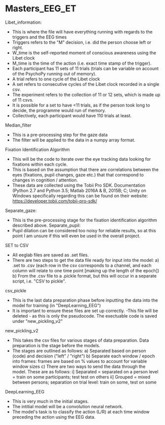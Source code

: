 # Masters_EEG_ET

Libet_information: 
- This is where the file will have everything running with regards to the triggers and the EEG times
- Triggers refers to the "M" decision, i.e. did the person choose left or right.
- W_time is the self-reported moment of conscious awareness using the Libet clock 
- M_time is the time of the action (i.e. exact time stamp of the trigger).
- Each participant has 11 sets of 11 trials (trials can be variable on account of the PsychoPy running out of memory).
- A trial refers to one cycle of the Libet clock
- A set refers to consecutive cycles of the Libet clock recorded in a single csv. 
- The experiment refers to the collection of 11 or 12 sets, which is made up of 11 csvs.
- It is possible for a set to have <11 trials, as if the person took long to decide, the programme would run of memory.
- Collectively, each participant would have 110 trials at least. 

Median_filter
- This is a pre-processing step for the gaze data
- The filter will be applied to the data in a numpy array format. 

Fixation Identification Algorithm 
- This will be the code to iterate over the eye tracking data looking for fixations within each cycle.
- This is based on the assumption that there are correlations between the eyes (fixations, pupil changes, gaze etc.) that 
  that correspond to changes in cognition / attention.
- These data are collected using the Tobii Pro SDK. Documentation (Python 2.7 and Python  3.5; Matlab 2016A & B, 2015B; C; 
  Unity on Windows specifically regarding this can be found on their website: https://developer.tobii.com/tobii-pro-sdk/


Separate_gaze:
- This is the pre-processing stage for the fixation identification algorithm described above. 
Separate_pupil:
- Pupil dilation can be considered too noisy for reliable results, so at this point I am unsure if this will even be used in the overall project. 

SET to CSV
- All eeglab files are saved as .set files.
- There are two steps to get the data file ready for input into the model:
a) .set to .csv (each row in the csv corresponds to a channel, and each column will relate to one time point [making up the length of the epoch])
b) From the .csv file to a .pickle format, but this will occur in a separate script, i.e. "CSV to pickle". 

csv_pickle
- This is the last data preparation phase before inputting the data into the model for training (in "DeepLearning_EEG")
- It is important to ensure these files are set up correctly. 
-This file will be deleted - as this is only the pseudocode. The exectuable code is saved under "new_pickling_v2"

new_pickling_v2
- This takes the csv files for various stages of data preparation. Data preparation is the stage before the models.
- The stages are outlined as follows:
    a) Separated based on person (code) and decision ("left" / "right")
    b) Separate each window / epoch into frames: frames are based on % values to account for variable window sizes
    c) There are two ways to send the data through the model. These are as follows:
        i] Separated = separated on a person level = train on some participants; test test on others
        ii] Grouped = mixed between persons; separation on trial level: train on some, test on some 

DeepLearning_EEG
- This is very much in the initial stages. 
- The intitial model will be a convolution neural network.
- The model's task is to classify the action (L/R) at each time window preceding the action using the EEG data. 



